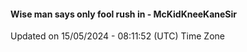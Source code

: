 #### Wise man says only fool rush in - McKidKneeKaneSir
Updated on 15/05/2024 - 08:11:52 (UTC) Time Zone
